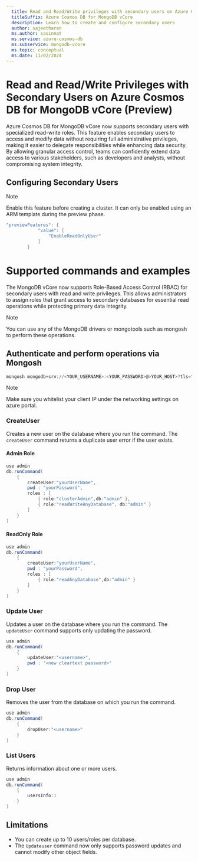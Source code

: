 ```yaml
---
  title: Read and Read/Write privileges with secondary users on Azure Cosmos DB for MongoDB vCore
  titleSuffix: Azure Cosmos DB for MongoDB vCore
  description: Learn how to create and configure secondary users  
  author: sajeetharan
  ms.author: sasinnat
  ms.service: azure-cosmos-db
  ms.subservice: mongodb-vcore
  ms.topic: conceptual
  ms.date: 11/02/2024
---
```


# Read and Read/Write Privileges with Secondary Users on Azure Cosmos DB for MongoDB vCore (Preview)

Azure Cosmos DB for MongoDB vCore now supports secondary users with specialized read-write roles. This feature enables secondary users to access and modify data without requiring full administrative privileges, making it easier to delegate responsibilities while enhancing data security. By allowing granular access control, teams can confidently extend data access to various stakeholders, such as developers and analysts, without compromising system integrity.


## Configuring Secondary Users 

 > [!NOTE]
>  Enable this feature before creating a cluster. It can only be enabled using an ARM template during the preview phase.


```powershell
"previewFeatures": {
            "value": [
                "EnableReadOnlyUser"
            ]
        }

```
 
# Supported commands and examples

 The MongoDB vCore  now supports Role-Based Access Control (RBAC) for secondary users with read and write privileges. This allows administrators to assign roles that grant access to secondary databases for essential read operations while protecting primary data integrity.

 > [!NOTE]
>  You can use any of the MongoDB drivers or mongotools such as mongosh to perform these operations.

## Authenticate and perform operations via Mongosh

```powershell
mongosh mongodb+srv://<YOUR_USERNAME>:<YOUR_PASSWORD>@>YOUR_HOST>?tls=true&authMechanism=SCRAM-SHA-256&retrywrites=false&maxIdleTimeMS=120000

```
 > [!NOTE]
>  Make sure you whitelist your client IP under the networking settings on azure portal. 

### CreateUser

Creates a new user on the database where you run the command. The `createUser` 
command returns a duplicate user error if the user exists. 

#### Admin Role 

```powershell
use admin
db.runCommand(
    {
        createUser:"yourUserName",
        pwd : "yourPassword",
        roles : [
            { role:"clusterAdmin",db:"admin" },
            { role:"readWriteAnyDatabase", db:"admin" }
        ]
    }
)
```

#### ReadOnly Role

```powershell
use admin
db.runCommand(
    {
        createUser:"yourUserName",
        pwd : "yourPassword",
        roles : [
            { role:"readAnyDatabase",db:"admin" }
        ]
    }
)
```

### Update User

Updates a user on the database where you run the command. The `updateUser` 
command supports only updating the password.

```powershell
use admin
db.runCommand(
    {
        updateUser:"<username>",
        pwd : "<new cleartext password>"
    }
)
```

### Drop User

Removes the user from the database on which you run the command. 


```powershell
use admin
db.runCommand(
    {
        dropUser:"<username>"
    }
)
```

### List Users

Returns information about one or more users.

```powershell
use admin
db.runCommand(
    {
        usersInfo:1
    }
)
```

## Limitations

-  You can create up to 10 users/roles per database.
-  The `Updateuser` command now only supports password updates and cannot modify other object fields.
